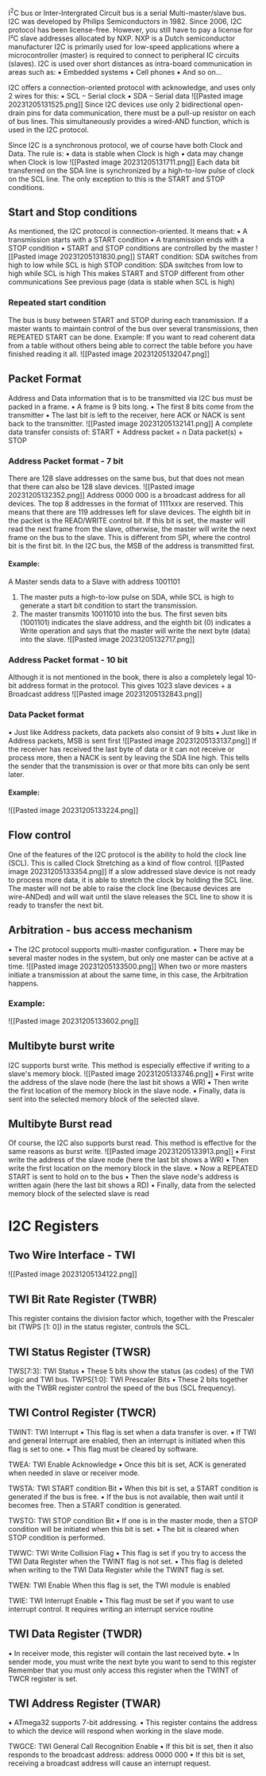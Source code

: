 $\text{I}^2\text{C}$ bus or Inter-Intergrated Circuit bus is a serial Multi-master/slave bus.
I2C was developed by Philips Semiconductors in 1982. Since 2006, I2C protocol has been license-free. However, you still have to pay a license for I²C slave addresses allocated by NXP. NXP is a Dutch semiconductor manufacturer I2C is primarily used for low-speed applications where a microcontroller (master) is required to connect to peripheral IC circuits (slaves).
I2C is used over short distances as intra-board communication in areas such as:
▪ Embedded systems
▪ Cell phones
▪ And so on…

I2C offers a connection-oriented protocol with acknowledge, and uses only 2 wires for this:
▪ SCL – Serial clock
▪ SDA – Serial data
![[Pasted image 20231205131525.png]]
Since I2C devices use only 2 bidirectional open-drain pins for data communication, there must be a pull-up resistor on each of bus lines. This simultaneously provides a wired-AND function, which is used in the I2C protocol.

Since I2C is a synchronous protocol, we of course have both Clock and Data.
The rule is:
▪ data is stable when Clock is high
▪ data may change when Clock is low
![[Pasted image 20231205131711.png]]
Each data bit transferred on the SDA line is synchronized by a high-to-low pulse of clock on the SCL line.
The only exception to this is the START and STOP conditions.

## Start and Stop conditions
As mentioned, the I2C protocol is connection-oriented. It means that:
▪ A transmission starts with a START condition
▪ A transmission ends with a STOP condition
▪ START and STOP conditions are controlled by the master
![[Pasted image 20231205131830.png]]
START condition: SDA switches from high to low while SCL is high
STOP condition: SDA switches from low to high while SCL is high
This makes START and STOP different from other communications
See previous page (data is stable when SCL is high)

### Repeated start condition
The bus is busy between START and STOP during each transmission.
If a master wants to maintain control of the bus over several
transmissions, then REPEATED START can be done.
Example:
If you want to read coherent data from a table without others being
able to correct the table before you have finished reading it all.
![[Pasted image 20231205132047.png]]

## Packet Format
Address and Data information that is to be transmitted via I2C bus must be packed in a frame.
▪ A frame is 9 bits long.
▪ The first 8 bits come from the transmitter
▪ The last bit is left to the receiver, here ACK or NACK is sent back to the transmitter.
![[Pasted image 20231205132141.png]]
A complete data transfer consists of:
START + Address packet + n Data packet(s) + STOP
### Address Packet format - 7 bit
There are 128 slave addresses on the same bus, but that does not mean that there can also be 128 slave devices.
![[Pasted image 20231205132352.png]]
Address 0000 000 is a broadcast address for all devices.
The top 8 addresses in the format of 1111xxx are reserved.
This means that there are 119 addresses left for slave devices.
The eighth bit in the packet is the READ/WRITE control bit. If this bit is set, the master will read the next frame from the slave, otherwise, the master will write the next frame on the bus to the slave. This is different from SPI, where the control bit is the first bit.
In the I2C bus, the MSB of the address is transmitted first.
#### Example:
A Master sends data to a Slave with address 1001101
1) The master puts a high-to-low pulse on SDA, while SCL is high to generate a start bit condition to start the transmission.
2) The master transmits 10011010 into the bus. The first seven bits (1001101) indicates the slave address, and the eighth bit (0) indicates a Write operation and says that the master will write the next byte (data) into the slave.
![[Pasted image 20231205132717.png]]
### Address Packet format - 10 bit
Although it is not mentioned in the book, there is also a completely legal 10-bit address format in the protocol.
This gives 1023 slave devices + a Broadcast address
![[Pasted image 20231205132843.png]]

### Data Packet format
▪ Just like Address packets, data packets also consist of 9 bits
▪ Just like in Address packets, MSB is sent first
![[Pasted image 20231205133137.png]]
If the receiver has received the last byte of data or it can not receive or process more, then a NACK is sent by leaving the SDA line high. This tells the sender that the transmission is over or that more bits can only be sent later.
#### Example:
![[Pasted image 20231205133224.png]]

## Flow control
One of the features of the I2C protocol is the ability to hold the clock line
(SCL). This is called Clock Stretching as a kind of flow control.
![[Pasted image 20231205133354.png]]
If a slow addressed slave device is not ready to process more data, it is able to stretch the clock by holding the SCL line.
The master will not be able to raise the clock line (because devices are wire-ANDed) and will wait until the slave releases the SCL line to show it is ready to transfer the next bit.

## Arbitration - bus access mechanism
▪ The I2C protocol supports multi-master configuration.
▪ There may be several master nodes in the system, but only one master can be active at a time.
![[Pasted image 20231205133500.png]]
When two or more masters initiate a transmission at about the same time, in this case, the Arbitration happens.

### Example:
![[Pasted image 20231205133602.png]]

## Multibyte burst write
I2C supports burst write. This method is especially effective if writing to a slave's memory block.
![[Pasted image 20231205133746.png]]
▪ First write the address of the slave node (here the last bit shows a WR)
▪ Then write the first location of the memory block in the slave node.
▪ Finally, data is sent into the selected memory block of the selected slave.

## Multibyte Burst read
Of course, the I2C also supports burst read. This method is effective for the same reasons as burst write.
![[Pasted image 20231205133913.png]]
▪ First write the address of the slave node (here the last bit shows a WR)
▪ Then write the first location on the memory block in the slave.
▪ Now a REPEATED START is sent to hold on to the bus
▪ Then the slave node's address is written again (here the last bit shows a RD)
▪ Finally, data from the selected memory block of the selected slave is read

# I2C Registers
## Two Wire Interface - TWI
![[Pasted image 20231205134122.png]]

## TWI Bit Rate Register (TWBR)
This register contains the division factor which, together with the
Prescaler bit (TWPS \[1: 0]) in the status register, controls the SCL.

## TWI Status Register (TWSR)
TWS\[7:3]: TWI Status
▪ These 5 bits show the status (as codes) of the TWI logic and TWI bus.
TWPS\[1:0]: TWI Prescaler Bits
▪ These 2 bits together with the TWBR register control the
speed of the bus (SCL frequency).

## TWI Control Register (TWCR)
TWINT: TWI Interrupt
▪ This flag is set when a data transfer is over.
▪ If TWI and general Interrupt are enabled, then an interrupt is
initiated when this flag is set to one.
▪ This flag must be cleared by software.

TWEA: TWI Enable Acknowledge
▪ Once this bit is set, ACK is generated when needed in slave or
receiver mode.

TWSTA: TWI START condition Bit
▪ When this bit is set, a START condition is generated if the
bus is free.
▪ If the bus is not available, then wait until it becomes
free. Then a START condition is generated.

TWSTO: TWI STOP condition Bit
▪ If one is in the master mode, then a STOP condition will
be initiated when this bit is set.
▪ The bit is cleared when STOP condition is performed.

TWWC: TWI Write Collision Flag
▪ This flag is set if you try to access the TWI Data Register when
the TWINT flag is not set.
▪ This flag is deleted when writing to the TWI Data Register
while the TWINT flag is set.

TWEN: TWI Enable
When this flag is set, the TWI module is enabled

TWIE: TWI Interrupt Enable
▪ This flag must be set if you want to use interrupt control.
It requires writing an interrupt service routine

## TWI Data Register (TWDR)
▪ In receiver mode, this register will contain the last received byte.
▪ In sender mode, you must write the next byte you want to send to this register
Remember that you must only access this register when the TWINT
of TWCR register is set.

## TWI Address Register (TWAR)
▪ ATmega32 supports 7-bit addressing.
▪ This register contains the address to which the device will respond when working in the slave mode.

TWGCE: TWI General Call Recognition Enable
▪ If this bit is set, then it also responds to the broadcast address:
address 0000 000
▪ If this bit is set, receiving a broadcast address will cause an
interrupt request.
